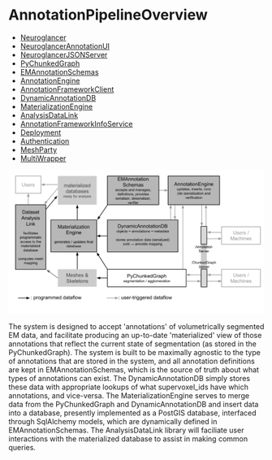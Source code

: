 # AnnotationPipelineOverview

- [Neuroglancer](https://github.com/seung-lab/neuroglancer/)
- [NeuroglancerAnnotationUI](https://github.com/seung-lab/NeuroglancerAnnotationUI)
- [NeuroglancerJSONServer](https://github.com/seung-lab/NeuroglancerJsonServer)
- [PyChunkedGraph](https://github.com/seung-lab/pychunkedgraph/)
- [EMAnnotationSchemas](https://github.com/seung-lab/emannotationschemas/)
- [AnnotationEngine](https://github.com/seung-lab/annotationengine/)
- [AnnotationFrameworkClient](https://github.com/seung-lab/AnnotationFrameworkClient)
- [DynamicAnnotationDB](https://github.com/seung-lab/dynamicannotationdb/)
- [MaterializationEngine](https://github.com/seung-lab/materializationengine/)
- [AnalysisDataLink](https://github.com/seung-lab/analysisdatalink/)
- [AnnotationFrameworkInfoService](https://github.com/seung-lab/AnnotationFrameworkInfoService)
- [Deployment](https://github.com/seung-lab/AnnotationFrameworkDeployment)
- [Authentication](https://github.com/seung-lab/neuroglancer-auth)
- [MeshParty](https://github.com/sdorkenw/MeshParty)
- [MultiWrapper](https://github.com/sdorkenw/MultiWrapper)

![alt text][system_overview]

[system_overview]: https://github.com/seung-lab/AnnotationPipelineOverview/blob/master/systemoverview.png "System Overview"

The system is designed to accept 'annotations' of volumetrically segmented EM data, and facilitate producing an up-to-date 'materialized' view of those annotations that reflect the current state of segmentation (as stored in the PyChunkedGraph).  The system is built to be maximally agnostic to the type of annotations that are stored in the system, and all annotation definitions are kept in EMAnnotationSchemas, which is the source of truth about what types of annotations can exist.  The DynamicAnnotationDB simply stores these data with appropriate lookups of what supervoxel_ids have which annotations, and vice-versa. The MaterializationEngine serves to merge data from the PyChunkedGraph and DynamicAnnotationDB and insert data into a database, presently implemented as a PostGIS database, interfaced through SqlAlchemy models, which are dynamically defined in EMAnnotationSchemas.  The AnalysisDataLink library will faciliate user interactions with the materialized database to assist in making common queries. 
